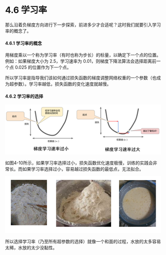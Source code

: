 # 4.6 学习率

那么沿着负梯度方向进行下一步探索，前进多少才合适呢？这时我们就要引入学习率的概念了。

#### 4.6.1 学习率的概念

用梯度乘以一个称为学习率（有时也称为步长）的标量，以确定下一个点的位置。例如：如果梯度大小为 2.5，学习速率为 0.01，则梯度下降法算法会选择距离前一个点 0.025 的位置作为下一个点。

所以学习率是指导我们该如何通过损失函数的梯度调整网络权重的一个参数（也成为超参数）。学习率越低，损失函数的变化速度就越慢。

#### 4.6.2 学习率的选择

![&#x56FE;4-10 &#x5B66;&#x4E60;&#x7387;&#x7684;&#x9009;&#x62E9;](../.gitbook/assets/2%20%281%29.PNG)

如图4-10所示，如果学习率选择过小，损失函数优化速度极慢，训练的实践会非常长。而如果学习率选择过小，容易越过损失函数的最低点，无法拟合。

![&#x56FE;4-11](../.gitbook/assets/bu-huo%20%283%29.PNG)

所以选择学习率（乃至所有超参数的选择）就像一个和面的过程，水放的太多容易太稀，水放的太少没黏性。

